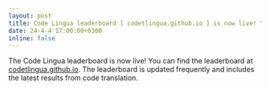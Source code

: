 ```yaml
---
layout: post
title: Code Lingua leaderboard [ codetlingua.github.io ] is now live! 🏆
date: 24-4-4 17:00:00+0300
inline: false
---
```


The Code Lingua leaderboard is now live! You can find the leaderboard at [codetlingua.github.io](https://codetlingua.github.io/). The leaderboard is updated frequently and includes the latest results from code translation.